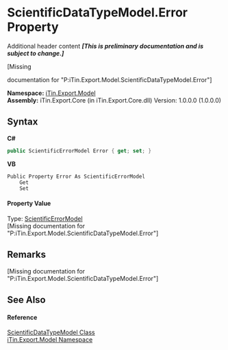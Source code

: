 # ScientificDataTypeModel.Error Property 
Additional header content _**\[This is preliminary documentation and is subject to change.\]**_

\[Missing <summary> documentation for "P:iTin.Export.Model.ScientificDataTypeModel.Error"\]

**Namespace:**&nbsp;<a href="ef57ffcc-e95e-b212-5a46-9aa6f5a3511f">iTin.Export.Model</a><br />**Assembly:**&nbsp;iTin.Export.Core (in iTin.Export.Core.dll) Version: 1.0.0.0 (1.0.0.0)

## Syntax

**C#**<br />
``` C#
public ScientificErrorModel Error { get; set; }
```

**VB**<br />
``` VB
Public Property Error As ScientificErrorModel
	Get
	Set
```


#### Property Value
Type: <a href="408145bd-3b48-82c8-680a-b04be2fa62d5">ScientificErrorModel</a><br />\[Missing <value> documentation for "P:iTin.Export.Model.ScientificDataTypeModel.Error"\]

## Remarks
\[Missing <remarks> documentation for "P:iTin.Export.Model.ScientificDataTypeModel.Error"\]

## See Also


#### Reference
<a href="006d9744-d338-efb5-56a2-93546a2fa393">ScientificDataTypeModel Class</a><br /><a href="ef57ffcc-e95e-b212-5a46-9aa6f5a3511f">iTin.Export.Model Namespace</a><br />